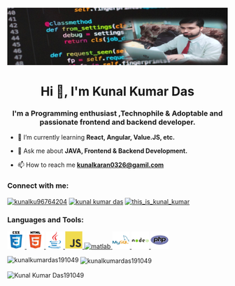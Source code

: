 ![Development and Design](https://github.com/Kunal-Kumar-Das191049/Kunal-Kumar-Das191049/blob/main/Screenshot%20(196).png)
<h1 align="center">Hi 👋, I'm Kunal Kumar Das</h1>
<h3 align="center">I'm a Programming enthusiast ,Technophile & Adoptable and passionate frontend and backend developer.</h3>

- 🌱 I’m currently learning **React, Angular, Value.JS, etc.**

- 💬 Ask me about **JAVA, Frontend & Backend Development.**

- 📫 How to reach me **kunalkaran0326@gamil.com**

<h3 align="left">Connect with me:</h3>
<p align="left">
<a href="https://twitter.com/kunalku96764204" target="blank"><img align="center" src="https://raw.githubusercontent.com/rahuldkjain/github-profile-readme-generator/master/src/images/icons/Social/twitter.svg" alt="kunalku96764204" height="30" width="40" /></a>
<a href="https://linkedin.com/in/kunal-kumar-das-6384b81b1/" target="blank"><img align="center" src="https://raw.githubusercontent.com/rahuldkjain/github-profile-readme-generator/master/src/images/icons/Social/linked-in-alt.svg" alt="kunal kumar das" height="30" width="40" /></a>
<a href="https://instagram.com/this_is_kunal_kumar" target="blank"><img align="center" src="https://raw.githubusercontent.com/rahuldkjain/github-profile-readme-generator/master/src/images/icons/Social/instagram.svg" alt="this_is_kunal_kumar" height="30" width="40" /></a>
</p>

<h3 align="left">Languages and Tools:</h3>
<p align="left"> <a href="https://www.w3schools.com/css/" target="_blank" rel="noreferrer"> <img src="https://raw.githubusercontent.com/devicons/devicon/master/icons/css3/css3-original-wordmark.svg" alt="css3" width="40" height="40"/> </a> <a href="https://www.w3.org/html/" target="_blank" rel="noreferrer"> <img src="https://raw.githubusercontent.com/devicons/devicon/master/icons/html5/html5-original-wordmark.svg" alt="html5" width="40" height="40"/> </a> <a href="https://www.java.com" target="_blank" rel="noreferrer"> <img src="https://raw.githubusercontent.com/devicons/devicon/master/icons/java/java-original.svg" alt="java" width="40" height="40"/> </a> <a href="https://developer.mozilla.org/en-US/docs/Web/JavaScript" target="_blank" rel="noreferrer"> <img src="https://raw.githubusercontent.com/devicons/devicon/master/icons/javascript/javascript-original.svg" alt="javascript" width="40" height="40"/> </a> <a href="https://www.mathworks.com/" target="_blank" rel="noreferrer"> <img src="https://upload.wikimedia.org/wikipedia/commons/2/21/Matlab_Logo.png" alt="matlab" width="40" height="40"/> </a> <a href="https://www.mysql.com/" target="_blank" rel="noreferrer"> <img src="https://raw.githubusercontent.com/devicons/devicon/master/icons/mysql/mysql-original-wordmark.svg" alt="mysql" width="40" height="40"/> </a> <a href="https://nodejs.org" target="_blank" rel="noreferrer"> <img src="https://raw.githubusercontent.com/devicons/devicon/master/icons/nodejs/nodejs-original-wordmark.svg" alt="nodejs" width="40" height="40"/> </a> <a href="https://www.php.net" target="_blank" rel="noreferrer"> <img src="https://raw.githubusercontent.com/devicons/devicon/master/icons/php/php-original.svg" alt="php" width="40" height="40"/> </a> </p>

<p><img align="left" src="https://github-readme-stats.vercel.app/api/top-langs?username=Kunal-Kumar-Das191049&show_icons=true&locale=en&layout=compact" alt="kunalkumardas191049" /></p>

<p>&nbsp;<img align="center" src="https://github-readme-stats.vercel.app/api?username=Kunal-Kumar-Das191049&show_icons=true&locale=en" alt="kunalkumardas191049" /></p>

<p><img align="center" src="https://github-readme-streak-stats.herokuapp.com/?user=Kunal-kumar-Das191049" alt="Kunal Kumar Das191049" /></p>






